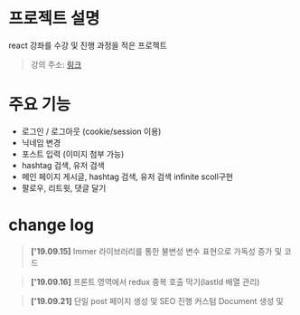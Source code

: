 # 프로젝트 설명
react 강좌를 수강 및 진행 과정을 적은 프로젝트
> 강의 주소: [링크](https://inflearn.com/course/react_nodebird)

# 주요 기능
- 로그인 / 로그아웃 (cookie/session 이용)
- 닉네임 변경
- 포스트 입력 (이미지 첨부 가능)
- hashtag 검색, 유저 검색
- 메인 페이지 게시글, hashtag 검색, 유저 검색 infinite scoll구현
- 팔로우, 리트윗, 댓글 달기

# change log
> **['19.09.15]** Immer 라이브러리를 통한 불변성 변수 표현으로 가독성 증가 및 코드

> **['19.09.16]** 프론트 영역에서 redux 중복 호출 막기(lastId 배열 관리)

> **['19.09.21]** 단일 post 페이지 생성 및 SEO 진행
> 커스텀 Document 생성 및 